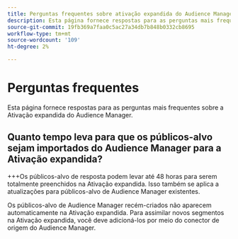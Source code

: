 ```yaml
---
title: Perguntas frequentes sobre ativação expandida do Audience Manager
description: Esta página fornece respostas para as perguntas mais frequentes sobre a Ativação expandida do Audience Manager.
source-git-commit: 19fb369a7faa0c5ac27a34db7b848b0332cb8695
workflow-type: tm+mt
source-wordcount: '109'
ht-degree: 2%

---
```



# Perguntas frequentes

Esta página fornece respostas para as perguntas mais frequentes sobre a Ativação expandida do Audience Manager.

## Quanto tempo leva para que os públicos-alvo sejam importados do Audience Manager para a Ativação expandida?

+++Os públicos-alvo de resposta podem levar até 48 horas para serem totalmente preenchidos na Ativação expandida. Isso também se aplica a atualizações para públicos-alvo de Audience Manager existentes.

Os públicos-alvo de Audience Manager recém-criados não aparecem automaticamente na Ativação expandida. Para assimilar novos segmentos na Ativação expandida, você deve adicioná-los por meio do conector de origem do Audience Manager.

